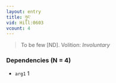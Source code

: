 ```yaml
---
layout: entry
title: ཉུང་
vid: Hill:0603
vcount: 4
---
```

> To be few [ND]\.
> Volition: _Involuntary_


### Dependencies (N = 4)
* `arg1` 1
